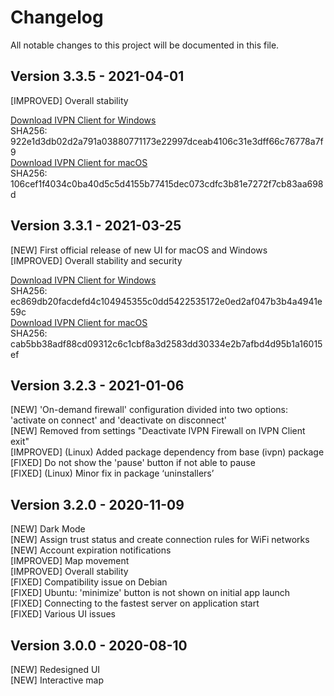 # Changelog

All notable changes to this project will be documented in this file.


## Version 3.3.5 - 2021-04-01

[IMPROVED] Overall stability 

[Download IVPN Client for Windows](https://repo.ivpn.net/windows/bin/IVPN-Client-v3.3.5.exe)  
SHA256: 922e1d3db02d2a791a03880771173e22997dceab4106c31e3dff66c76778a7f9   
[Download IVPN Client for macOS](https://repo.ivpn.net/macos/bin/IVPN-3.3.5.dmg)  
SHA256: 106cef1f4034c0ba40d5c5d4155b77415dec073cdfc3b81e7272f7cb83aa698d  

## Version 3.3.1 - 2021-03-25

[NEW] First official release of new UI for macOS and Windows  
[IMPROVED] Overall stability and security 

[Download IVPN Client for Windows](https://repo.ivpn.net/windows/bin/IVPN-Client-v3.3.1.exe)  
SHA256: ec869db20facdefd4c104945355c0dd5422535172e0ed2af047b3b4a4941e59c   
[Download IVPN Client for macOS](https://repo.ivpn.net/macos/bin/IVPN-3.3.1.dmg)  
SHA256: cab5bb38adf88cd09312c6c1cbf8a3d2583dd30334e2b7afbd4d95b1a16015ef  

## Version 3.2.3 - 2021-01-06

[NEW] 'On-demand firewall' configuration divided into two options: 'activate on connect' and 'deactivate on disconnect'  
[NEW] Removed from settings "Deactivate IVPN Firewall on IVPN Client exit"  
[IMPROVED] (Linux) Added package dependency from base (ivpn) package  
[FIXED] Do not show the 'pause' button if not able to pause  
[FIXED] (Linux) Minor fix in package ‘uninstallers’  

## Version 3.2.0 - 2020-11-09

[NEW] Dark Mode  
[NEW] Assign trust status and create connection rules for WiFi networks  
[NEW] Account expiration notifications  
[IMPROVED] Map movement  
[IMPROVED] Overall stability  
[FIXED] Compatibility issue on Debian  
[FIXED] Ubuntu: 'minimize' button is not shown on initial app launch  
[FIXED] Connecting to the fastest server on application start  
[FIXED] Various UI issues  

## Version 3.0.0 - 2020-08-10

[NEW] Redesigned UI  
[NEW] Interactive map
